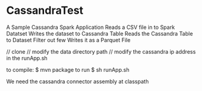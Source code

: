 # CassandraTest
A Sample Cassandra Spark Application 
Reads a CSV file in to Spark Datatset 
Writes the dataset to Cassandra Table 
Reads the Cassandra Table to Dataset 
Filter out few Writes it as a Parquet File

// clone // modify the data directory path // modify the cassandra ip address in the runApp.sh

to compile: $ mvn package to run $ sh runApp.sh

We need the cassandra connector assembly at classpath
